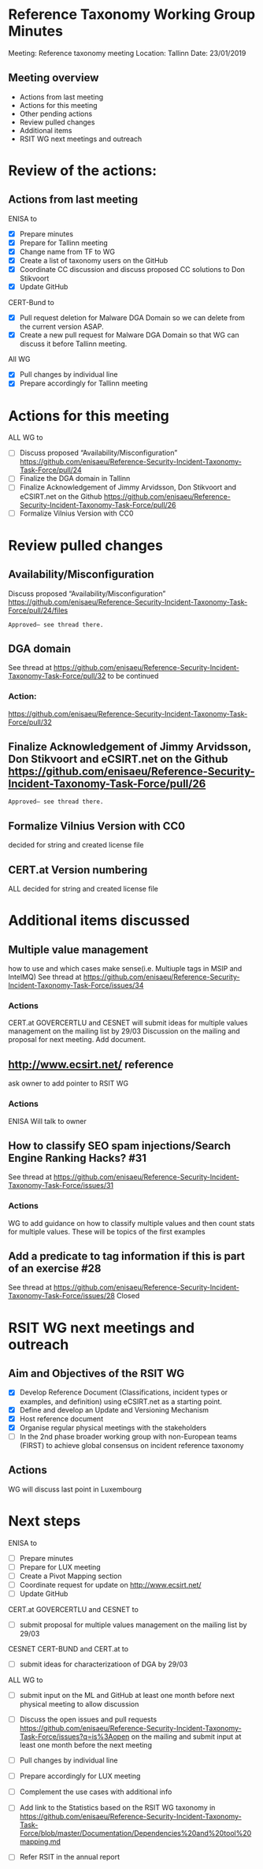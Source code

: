 # Reference Taxonomy Working Group Minutes

Meeting: Reference taxonomy meeting Location: Tallinn Date: 23/01/2019
## Meeting overview
- Actions from last meeting
- Actions for this meeting
- Other pending actions
- Review pulled changes
- Additional items
- RSIT WG next meetings and outreach

# Review of the actions:
## Actions from last meeting

ENISA to 
- [x] Prepare minutes
- [x] Prepare for Tallinn meeting
- [x] Change name from TF to WG
- [x] Create a list of taxonomy users on the GitHub
- [x] Coordinate CC discussion and discuss proposed CC solutions to Don Stikvoort
- [x] Update GitHub

CERT-Bund to
- [x] Pull request deletion for Malware DGA Domain so we can delete from the current version ASAP.
- [x] Create a new pull request for Malware DGA Domain so that WG can discuss it before Tallinn meeting.  

All WG
- [x] Pull changes by individual line
- [x] Prepare accordingly for Tallinn meeting

# Actions for this meeting

ALL WG to
- [ ] Discuss proposed  “Availability/Misconfiguration”  https://github.com/enisaeu/Reference-Security-Incident-Taxonomy-Task-Force/pull/24     
- [ ] Finalize the DGA domain in Tallinn
- [ ] Finalize Acknowledgement of Jimmy Arvidsson, Don Stikvoort and eCSIRT.net on the Github https://github.com/enisaeu/Reference-Security-Incident-Taxonomy-Task-Force/pull/26 
- [ ] Formalize Vilnius Version with CC0

# Review pulled changes

## Availability/Misconfiguration
Discuss proposed  “Availability/Misconfiguration” https://github.com/enisaeu/Reference-Security-Incident-Taxonomy-Task-Force/pull/24/files    
  
    Approved– see thread there.

## DGA domain
See thread at  https://github.com/enisaeu/Reference-Security-Incident-Taxonomy-Task-Force/pull/32 
to be continued 

### Action:
https://github.com/enisaeu/Reference-Security-Incident-Taxonomy-Task-Force/pull/32

## Finalize Acknowledgement of Jimmy Arvidsson, Don Stikvoort and eCSIRT.net on the Github https://github.com/enisaeu/Reference-Security-Incident-Taxonomy-Task-Force/pull/26 
    Approved– see thread there.

## Formalize Vilnius Version with CC0
decided for string and created license file

## CERT.at Version numbering

ALL decided for string and created license file

# Additional items discussed

## Multiple value management
how to use and which cases make sense(i.e. Multiuple tags in MSIP and IntelMQ)
 See thread at https://github.com/enisaeu/Reference-Security-Incident-Taxonomy-Task-Force/issues/34

### Actions
CERT.at	GOVERCERTLU and CESNET will submit ideas for multiple values management on the mailing list by 29/03
Discussion on the mailing and proposal for next meeting. Add document.

## http://www.ecsirt.net/ reference 
ask owner to add pointer to RSIT WG 

### Actions
ENISA Will talk to owner 

## How to classify SEO spam injections/Search Engine Ranking Hacks? #31 

 See thread at https://github.com/enisaeu/Reference-Security-Incident-Taxonomy-Task-Force/issues/31

### Actions
WG to add guidance on how to classify multiple values and then count stats for multiple values. These will be topics of the first examples


## Add a predicate to tag information if this is part of an exercise #28 
 See thread at https://github.com/enisaeu/Reference-Security-Incident-Taxonomy-Task-Force/issues/28 
Closed 

# RSIT WG next meetings and outreach
## Aim and Objectives of the RSIT WG
- [x] Develop Reference Document (Classifications, incident types or examples, and definition) using eCSIRT.net as a starting point.
- [x] Define and develop an Update and Versioning Mechanism
- [x] Host reference document
- [x] Organise regular physical meetings with the stakeholders
- [ ] In the 2nd phase broader working group with non-European teams (FIRST) to achieve global consensus on incident reference taxonomy

## Actions
WG will discuss last point in Luxembourg

# Next steps

ENISA to

- [ ] Prepare minutes
- [ ] Prepare for LUX meeting
- [ ] Create a Pivot Mapping section
- [ ] Coordinate request for update on http://www.ecsirt.net/
- [ ] Update GitHub

CERT.at	GOVERCERTLU and CESNET to
- [ ] submit proposal for multiple values management on the mailing list by 29/03

CESNET CERT-BUND and CERT.at to
- [ ] submit ideas for characterizatioon of DGA by 29/03

ALL WG to
- [ ] submit input on the ML and GitHub at least one month before next physical meeting to allow discussion 
- [ ] Discuss the open issues and pull requests https://github.com/enisaeu/Reference-Security-Incident-Taxonomy-Task-Force/issues?q=is%3Aopen  on the mailing and submit input at least one month before the next meeting 
- [ ] Pull changes by individual line
- [ ] Prepare accordingly for LUX meeting
- [ ] Complement the use cases with additional info 
- [ ] Add link to the Statistics based on the RSIT WG taxonomy in https://github.com/enisaeu/Reference-Security-Incident-Taxonomy-Task-Force/blob/master/Documentation/Dependencies%20and%20tool%20mapping.md 
- [ ] Refer RSIT in the annual report



